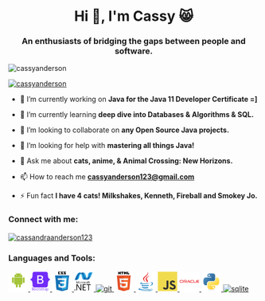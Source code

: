 <h1 align="center">Hi 👋, I'm Cassy 😸</h1>
<h3 align="center">An enthusiasts of bridging the gaps between people and software.</h3>

<p align="left"> <img src="https://komarev.com/ghpvc/?username=cassyanderson&label=Profile%20views&color=0e75b6&style=flat" alt="cassyanderson" /> </p>

<p align="left"> <a href="https://github.com/ryo-ma/github-profile-trophy"><img src="https://github-profile-trophy.vercel.app/?username=cassyanderson" alt="cassyanderson" /></a> </p>

- 🔭 I’m currently working on **Java for the Java 11 Developer Certificate =]**

- 🌱 I’m currently learning **deep dive into Databases & Algorithms & SQL.**

- 👯 I’m looking to collaborate on **any Open Source Java projects.**

- 🤝 I’m looking for help with **mastering all things Java!**

- 💬 Ask me about **cats, anime, & Animal Crossing: New Horizons.**

- 📫 How to reach me **cassyanderson123@gmail.com**

- ⚡ Fun fact **I have 4 cats! Milkshakes, Kenneth, Fireball and Smokey Jo.**

<h3 align="left">Connect with me:</h3>
<p align="left">
<a href="https://linkedin.com/in/cassandraanderson123" target="blank"><img align="center" src="https://cdn.jsdelivr.net/npm/simple-icons@3.0.1/icons/linkedin.svg" alt="cassandraanderson123" height="30" width="40" /></a>
</p>

<h3 align="left">Languages and Tools:</h3>

<p align="left"> <a href="https://developer.android.com" target="_blank"> <img src="https://raw.githubusercontent.com/devicons/devicon/master/icons/android/android-original-wordmark.svg" alt="android" width="40" height="40"/> </a> <a href="https://getbootstrap.com" target="_blank"> <img src="https://raw.githubusercontent.com/devicons/devicon/master/icons/bootstrap/bootstrap-plain-wordmark.svg" alt="bootstrap" width="40" height="40"/> </a> <a href="https://www.w3schools.com/css/" target="_blank"> <img src="https://raw.githubusercontent.com/devicons/devicon/master/icons/css3/css3-original-wordmark.svg" alt="css3" width="40" height="40"/> </a> <a href="https://dotnet.microsoft.com/" target="_blank"> <img src="https://raw.githubusercontent.com/devicons/devicon/master/icons/dot-net/dot-net-original-wordmark.svg" alt="dotnet" width="40" height="40"/> </a> <a href="https://git-scm.com/" target="_blank"> <img src="https://www.vectorlogo.zone/logos/git-scm/git-scm-icon.svg" alt="git" width="40" height="40"/> </a> <a href="https://www.w3.org/html/" target="_blank"> <img src="https://raw.githubusercontent.com/devicons/devicon/master/icons/html5/html5-original-wordmark.svg" alt="html5" width="40" height="40"/> </a> <a href="https://www.java.com" target="_blank"> <img src="https://raw.githubusercontent.com/devicons/devicon/master/icons/java/java-original.svg" alt="java" width="40" height="40"/> </a> <a href="https://developer.mozilla.org/en-US/docs/Web/JavaScript" target="_blank"> <img src="https://raw.githubusercontent.com/devicons/devicon/master/icons/javascript/javascript-original.svg" alt="javascript" width="40" height="40"/> </a> <a href="https://www.oracle.com/" target="_blank"> <img src="https://raw.githubusercontent.com/devicons/devicon/master/icons/oracle/oracle-original.svg" alt="oracle" width="40" height="40"/> </a> <a href="https://www.python.org" target="_blank"> <img src="https://raw.githubusercontent.com/devicons/devicon/master/icons/python/python-original.svg" alt="python" width="40" height="40"/> </a> <a href="https://www.sqlite.org/" target="_blank"> <img src="https://www.vectorlogo.zone/logos/sqlite/sqlite-icon.svg" alt="sqlite" width="40" height="40"/> </a> </p>
